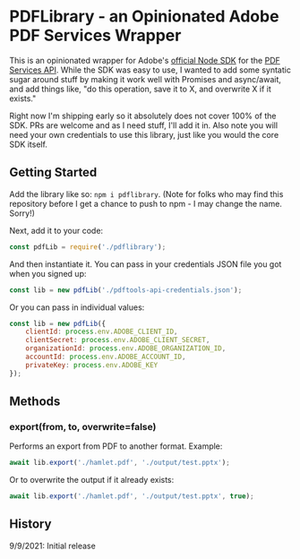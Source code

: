 # PDFLibrary - an Opinionated Adobe PDF Services Wrapper

This is an opinionated wrapper for Adobe's [official Node SDK](https://www.npmjs.com/package/@adobe/pdfservices-node-sdk) for the [PDF Services API](https://www.adobe.io/apis/documentcloud/dcsdk/pdf-tools.html). While the SDK was easy to use, I wanted to add some syntatic sugar around stuff by making it work
well with Promises and async/await, and add things like, "do this operation, save it to X, and overwrite X if it exists."

Right now I'm shipping early so it absolutely does not cover 100% of the SDK. PRs are welcome and as I need stuff, I'll add it in. Also note you will need your own credentials to use this library, just like you would the core SDK itself. 

## Getting Started

Add the library like so: `npm i pdflibrary`. (Note for folks who may find this repository before I get a chance to push to npm - I may change the name. Sorry!)

Next, add it to your code:

```js
const pdfLib = require('./pdflibrary');
```

And then instantiate it. You can pass in your credentials JSON file you got when you signed up:

```js
const lib = new pdfLib('./pdftools-api-credentials.json');
```

Or you can pass in individual values:

```js
const lib = new pdfLib({
	clientId: process.env.ADOBE_CLIENT_ID, 
	clientSecret: process.env.ADOBE_CLIENT_SECRET, 
	organizationId: process.env.ADOBE_ORGANIZATION_ID, 
	accountId: process.env.ADOBE_ACCOUNT_ID, 
	privateKey: process.env.ADOBE_KEY
});
```

## Methods

### export(from, to, overwrite=false)

Performs an export from PDF to another format. Example:

```js
await lib.export('./hamlet.pdf', './output/test.pptx');
```

Or to overwrite the output if it already exists:

```js
await lib.export('./hamlet.pdf', './output/test.pptx', true);
```

## History

9/9/2021: Initial release
